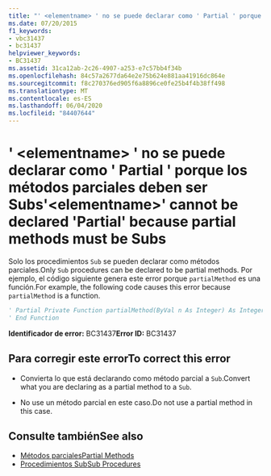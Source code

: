 ```yaml
---
title: "' <elementname> ' no se puede declarar como ' Partial ' porque los métodos parciales deben ser Subs"
ms.date: 07/20/2015
f1_keywords:
- vbc31437
- bc31437
helpviewer_keywords:
- BC31437
ms.assetid: 31ca12ab-2c26-4907-a253-e7c57bb4f34b
ms.openlocfilehash: 84c57a2677da64e2e75b624e881aa41916dc864e
ms.sourcegitcommit: f8c270376ed905f6a8896ce0fe25b4f4b38ff498
ms.translationtype: MT
ms.contentlocale: es-ES
ms.lasthandoff: 06/04/2020
ms.locfileid: "84407644"
---
```

# <a name="elementname-cannot-be-declared-partial-because-partial-methods-must-be-subs"></a><span data-ttu-id="a04ed-102">' \<elementname> ' no se puede declarar como ' Partial ' porque los métodos parciales deben ser Subs</span><span class="sxs-lookup"><span data-stu-id="a04ed-102">'\<elementname>' cannot be declared 'Partial' because partial methods must be Subs</span></span>
<span data-ttu-id="a04ed-103">Solo los procedimientos `Sub` se pueden declarar como métodos parciales.</span><span class="sxs-lookup"><span data-stu-id="a04ed-103">Only `Sub` procedures can be declared to be partial methods.</span></span> <span data-ttu-id="a04ed-104">Por ejemplo, el código siguiente genera este error porque `partialMethod` es una función.</span><span class="sxs-lookup"><span data-stu-id="a04ed-104">For example, the following code causes this error because `partialMethod` is a function.</span></span>  
  
```vb  
' Partial Private Function partialMethod(ByVal n As Integer) As Integer  
' End Function  
```  
  
 <span data-ttu-id="a04ed-105">**Identificador de error:** BC31437</span><span class="sxs-lookup"><span data-stu-id="a04ed-105">**Error ID:** BC31437</span></span>  
  
## <a name="to-correct-this-error"></a><span data-ttu-id="a04ed-106">Para corregir este error</span><span class="sxs-lookup"><span data-stu-id="a04ed-106">To correct this error</span></span>  
  
- <span data-ttu-id="a04ed-107">Convierta lo que está declarando como método parcial a `Sub`.</span><span class="sxs-lookup"><span data-stu-id="a04ed-107">Convert what you are declaring as a partial method to a `Sub`.</span></span>  
  
- <span data-ttu-id="a04ed-108">No use un método parcial en este caso.</span><span class="sxs-lookup"><span data-stu-id="a04ed-108">Do not use a partial method in this case.</span></span>  
  
## <a name="see-also"></a><span data-ttu-id="a04ed-109">Consulte también</span><span class="sxs-lookup"><span data-stu-id="a04ed-109">See also</span></span>

- [<span data-ttu-id="a04ed-110">Métodos parciales</span><span class="sxs-lookup"><span data-stu-id="a04ed-110">Partial Methods</span></span>](../programming-guide/language-features/procedures/partial-methods.md)
- [<span data-ttu-id="a04ed-111">Procedimientos Sub</span><span class="sxs-lookup"><span data-stu-id="a04ed-111">Sub Procedures</span></span>](../programming-guide/language-features/procedures/sub-procedures.md)
